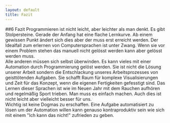 ```yaml
---
layout: default
title: Fazit
---
```


##<a name="06"></a>6 Fazit 
Programmieren ist nicht leicht, aber leichter als man denkt. Es gibt Stolpersteine. Gerade der Anfang hat eine flache Lernkurve. Ab einem gewissen Punkt ändert sich dies aber der muss erst erreicht werden. Der Idealfall zum erlernen von Computersprachen ist unter Zwang. Wenn sie vor einem Problem stehen das manuell nicht gelösst werden kann aber gelösst werden muss.  
Alle anderen müssen sich selbst überwinden. Es kann vieles mit einer Automation durch Programmierung gelöst werden. Sie ist nicht die Lösung unserer Arbeit sondern die Entschlackung unseres Arbeitsprozesses von geisttötenden Aufgaben. Sie schafft Raum für komplexe Visualisierungen und Zeit für das Konzept, wenn die eigenen Fertigkeiten gefesstigt sind. Das Lernen dieser Sprachen ist wie im Neuen Jahr mit dem Rauchen aufhören und regelmäßig Sport trieben. Man muss es einfach machen. Auch dies ist nicht leicht aber vielleicht besser für uns.  
Wichtig ist keine Dogmas zu erschaffen. Eine Aufgabe automatisiert zu lösen um der Automation willen kann genauso kontraproduktiv sein wie sich mit einem "Ich kann das nicht!" zufrieden zu geben.